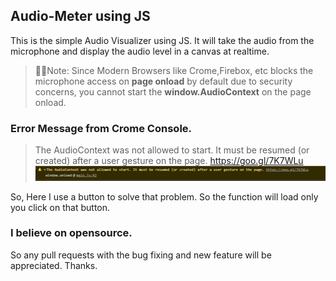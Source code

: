 ## Audio-Meter using JS
This is the simple Audio Visualizer using JS.
It will take the audio from the microphone and display the audio level in a canvas at realtime. 

> 🔴🔴Note: 
> Since Modern Browsers like Crome,Firebox, etc  blocks the microphone access on **page onload** by
> default due to security concerns, you cannot start the **window.AudioContext** on the page onload.

### Error Message from Crome Console.
>The AudioContext was not allowed to start. It must be resumed (or created) after a user gesture on 
>the page. https://goo.gl/7K7WLu
![Error](/images/error.png)

So, Here I use a button to solve that problem. So the function will load only you click on that button.

### I believe on opensource.
So any pull requests with the bug fixing and new feature will be appreciated.
Thanks.
